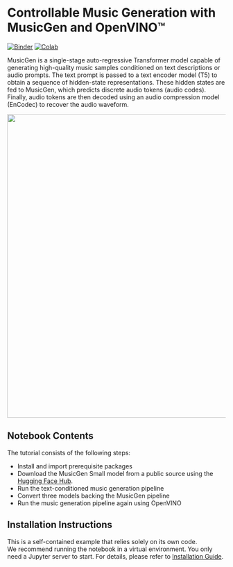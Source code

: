# Controllable Music Generation with MusicGen and OpenVINO™

[![Binder](https://mybinder.org/badge_logo.svg)](https://mybinder.org/v2/gh/openvinotoolkit/openvino_notebooks/HEAD?filepath=notebooks%2F250-music-generation%2F250-music-generation.ipynb)
[![Colab](https://colab.research.google.com/assets/colab-badge.svg)](https://colab.research.google.com/github/igor-davidyuk/openvino_notebooks/blob/musicgen/notebooks/250-music-generation/250-music-generation.ipynb)

MusicGen is a single-stage auto-regressive Transformer model capable of generating high-quality music samples conditioned on text descriptions or audio prompts. The text prompt is passed to a text encoder model (T5) to obtain a sequence of hidden-state representations. These hidden states are fed to MusicGen, which predicts discrete audio tokens (audio codes). Finally, audio tokens are then decoded using an audio compression model (EnCodec) to recover the audio waveform.

<img src="https://user-images.githubusercontent.com/76463150/260439306-81c81c8d-1f9c-41d0-b881-9491766def8e.png" width=700>

## Notebook Contents
The tutorial consists of the following steps:

- Install and import prerequisite packages
- Download the MusicGen Small model from a public source using the [Hugging Face Hub](https://huggingface.co/models?sort=downloads&search=facebook%2Fmusicgen-).
- Run the text-conditioned music generation pipeline
- Convert three models backing the MusicGen pipeline
- Run the music generation pipeline again using OpenVINO

## Installation Instructions

This is a self-contained example that relies solely on its own code.</br>
We recommend running the notebook in a virtual environment. You only need a Jupyter server to start.
For details, please refer to [Installation Guide](../../README.md).
